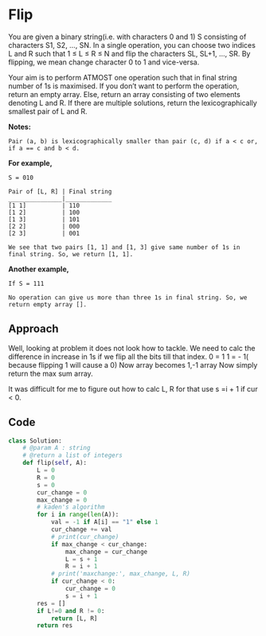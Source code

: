 # Flip

You are given a binary string(i.e. with characters 0 and 1) S consisting of characters S1, S2, …, SN. In a single operation, you can choose two indices L and R such that 1 ≤ L ≤ R ≤ N and flip the characters SL, SL+1, …, SR. By flipping, we mean change character 0 to 1 and vice-versa.

Your aim is to perform ATMOST one operation such that in final string number of 1s is maximised. If you don’t want to perform the operation, return an empty array. Else, return an array consisting of two elements denoting L and R. If there are multiple solutions, return the lexicographically smallest pair of L and R.

**Notes:**

`Pair (a, b) is lexicographically smaller than pair (c, d) if a < c or, if a == c and b < d.`

**For example,**

```
S = 010

Pair of [L, R] | Final string
_______________|_____________
[1 1]          | 110
[1 2]          | 100
[1 3]          | 101
[2 2]          | 000
[2 3]          | 001

We see that two pairs [1, 1] and [1, 3] give same number of 1s in final string. So, we return [1, 1].
```

**Another example,**

```
If S = 111

No operation can give us more than three 1s in final string. So, we return empty array [].
```

## Approach

Well, looking at problem it does not look how to tackle.
We need to calc the difference in increase in 1s if we flip all the bits till that index.
0 = 1
1 = - 1( because flipping 1 will cause a 0)
Now array becomes 1,-1 array
Now simply return the max sum array.

It was difficult for me to figure out how to calc L, R for that use s =i + 1 if cur < 0.

## Code

```py
class Solution:
    # @param A : string
    # @return a list of integers
    def flip(self, A):
        L = 0
        R = 0
        s = 0
        cur_change = 0
        max_change = 0
        # kaden's algorithm
        for i in range(len(A)):
            val = -1 if A[i] == "1" else 1
            cur_change += val
            # print(cur_change)
            if max_change < cur_change:
                max_change = cur_change
                L = s + 1
                R = i + 1
            # print('maxchange:', max_change, L, R)
            if cur_change < 0:
                cur_change = 0
                s = i + 1
        res = []
        if L!=0 and R != 0:
            return [L, R]
        return res
```
